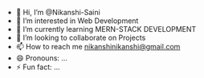 - 👋 Hi, I’m @Nikanshi-Saini
- 👀 I’m interested in Web Development
- 🌱 I’m currently learning MERN-STACK DEVELOPMENT
- 💞️ I’m looking to collaborate on Projects
- 📫 How to reach me nikanshinikanshi@gmail.com
- 😄 Pronouns: ...
- ⚡ Fun fact: ...

<!---
Nikanshi-Saini/Nikanshi-Saini is a ✨ special ✨ repository because its `README.md` (this file) appears on your GitHub profile.
You can click the Preview link to take a look at your changes.
--->
